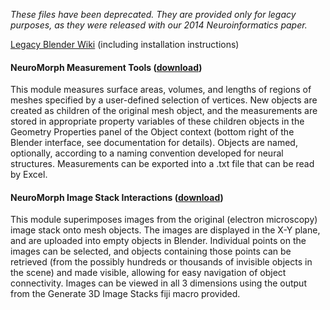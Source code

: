 *These files have been deprecated.  They are provided only for legacy purposes, as they were released with our 2014 Neuroinformatics paper.*

[Legacy Blender Wiki](http://wiki.blender.org/index.php/Extensions:2.6/Py/Scripts/Neuro_tool)  (including installation instructions)


#### NeuroMorph Measurement Tools   ([download](https://raw.githubusercontent.com/ajorstad/NeuroMorph/master/Legacy_NeuroMorph_Toolkit/NeuroMorph_Measurement_Tools.py))
This module measures surface areas, volumes, and lengths of regions of meshes specified by a user-defined selection of vertices. New objects are created as children of the original mesh object, and the measurements are stored in appropriate property variables of these children objects in the Geometry Properties panel of the Object context (bottom right of the Blender interface, see documentation for details). Objects are named, optionally, according to a naming convention developed for neural structures. Measurements can be exported into a .txt file that can be read by Excel.


#### NeuroMorph Image Stack Interactions   ([download](http://raw.githubusercontent.com/ajorstad/NeuroMorph/master/Legacy_NeuroMorph_Toolkit/NeuroMorph_Image_Stack_Interactions.py))
This module superimposes images from the original (electron microscopy) image stack onto mesh objects. The images are displayed in the X-Y plane, and are uploaded into empty objects in Blender.  Individual points on the images can be selected, and objects containing those points can be retrieved (from the possibly hundreds or thousands of invisible objects in the scene) and made visible, allowing for easy navigation of object connectivity.  Images can be viewed in all 3 dimensions using the output from the Generate 3D Image Stacks fiji macro provided.
